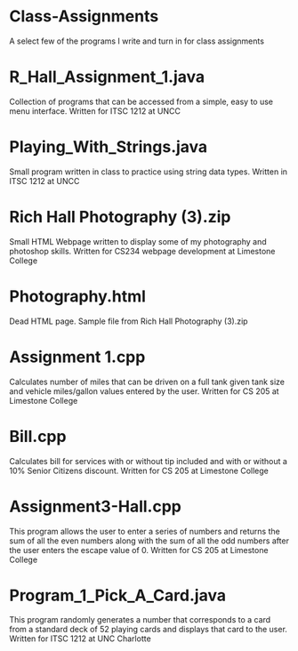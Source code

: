 # Class-Assignments
A select few of the programs I write and turn in for class assignments

# R_Hall_Assignment_1.java
Collection of programs that can be accessed from a simple, easy to use menu interface. Written for ITSC 1212 at UNCC

# Playing_With_Strings.java
Small program written in class to practice using string data types. Written in ITSC 1212 at UNCC

# Rich Hall Photography (3).zip
Small HTML Webpage written to display some of my photography and photoshop skills. Written for CS234 webpage development at Limestone College

# Photography.html
Dead HTML page. Sample file from Rich Hall Photography (3).zip

# Assignment 1.cpp
Calculates number of miles that can be driven on a full tank given tank size and vehicle miles/gallon values entered by the user. Written for CS 205 at Limestone College

# Bill.cpp
Calculates bill for services with or without tip included and with or without a 10% Senior Citizens discount. Written for CS 205 at Limestone College

# Assignment3-Hall.cpp
This program allows the user to enter a series of numbers and returns the sum of all the even numbers along with the sum of all the odd numbers after the user enters the escape value of 0. Written for CS 205 at Limestone College

# Program_1_Pick_A_Card.java
This program randomly generates a number that corresponds to a card from a standard deck of 52 playing cards and displays that card to the user. Written for ITSC 1212 at UNC Charlotte
